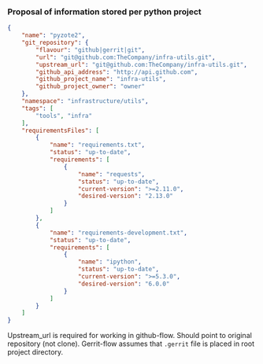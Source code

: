 ### Proposal of information stored per python project

```json
{
    "name": "pyzote2",
    "git_repository": {
        "flavour": "github|gerrit|git",
        "url": "git@github.com:TheCompany/infra-utils.git",
        "upstream_url": "git@github.com:TheCompany/infra-utils.git",
        "github_api_address": "http://api.github.com",
        "github_project_name": "infra-utils",
        "github_project_owner": "owner"
    },
    "namespace": "infrastructure/utils",
    "tags": [
        "tools", "infra"
    ],
    "requirementsFiles": [
        {
            "name": "requirements.txt",
            "status": "up-to-date",
            "requirements": [
                {
                    "name": "requests",
                    "status": "up-to-date",
                    "current-version": ">=2.11.0",
                    "desired-version": "2.13.0"
                }
            ]
        },
        {
            "name": "requirements-development.txt",
            "status": "up-to-date",
            "requirements": [
                {
                    "name": "ipython",
                    "status": "up-to-date",
                    "current-version": ">=5.3.0",
                    "desired-version": "6.0.0"
                }
            ]
        }
    ]
}
```

Upstream_url is required for working in github-flow. Should point to original repository (not clone).
Gerrit-flow assumes that `.gerrit` file is placed in root project directory.
